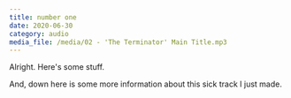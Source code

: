```yaml
---
title: number one
date: 2020-06-30
category: audio
media_file: /media/02 - 'The Terminator' Main Title.mp3
---
```

Alright. Here's some stuff.

And, down here is some more information about this sick track I just made.
